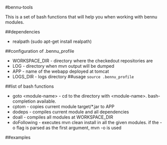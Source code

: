 #bennu-tools

This is a set of bash functions that will help you when working with bennu modules.

##dependencies
* realpath (sudo apt-get install realpath)

##configuration of .bennu_profile
* WORKSPACE_DIR - directory where the checkedout repositories are
* LOG - directory when mvn output will be dumped
* APP - name of the webapp deployed at tomcat
* LOGS_DIR - logs directory
##usage
`source .bennu_profile`

##list of bash functions
* goto \<module-name\> - cd to the directory with \<module-name\>. bash-completion available.
* cptom - copies current module target/*.jar to APP
* dodeps - compiles current module and all dependencies
* doall - compiles all modules at WORKSPACE_DIR
* doFollowing - executes mvn clean install in all the given modules. if the -o flag is parsed as the first argument, mvn -o is used

##examples





